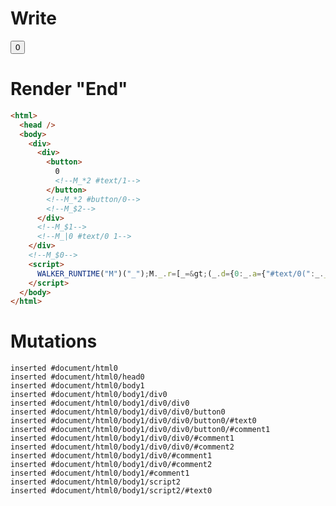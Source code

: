 # Write
  <div><div><button>0<!--M_*2 #text/1--></button><!--M_*2 #button/0--><!--M_$2--></div><!--M_$1--><!--M_|0 #text/0 1--></div><!--M_$0--><script>WALKER_RUNTIME("M")("_");M._.r=[_=>(_.d={0:_.a={"#text/0(":_._["__tests__/template.marko_1_renderer"],"#text/0!":_.c={"#childScope/0":_.b={clickCount:0}}},1:_.c,2:_.b},_.a.onCount=_.b.input_onCount=_._["__tests__/template.marko_0/onCount"](_.a),_.d),2,"__tests__/tags/counter.marko_0_input_onCount_clickCount",0];M._.w()</script>


# Render "End"
```html
<html>
  <head />
  <body>
    <div>
      <div>
        <button>
          0
          <!--M_*2 #text/1-->
        </button>
        <!--M_*2 #button/0-->
        <!--M_$2-->
      </div>
      <!--M_$1-->
      <!--M_|0 #text/0 1-->
    </div>
    <!--M_$0-->
    <script>
      WALKER_RUNTIME("M")("_");M._.r=[_=&gt;(_.d={0:_.a={"#text/0(":_._["__tests__/template.marko_1_renderer"],"#text/0!":_.c={"#childScope/0":_.b={clickCount:0}}},1:_.c,2:_.b},_.a.onCount=_.b.input_onCount=_._["__tests__/template.marko_0/onCount"](_.a),_.d),2,"__tests__/tags/counter.marko_0_input_onCount_clickCount",0];M._.w()
    </script>
  </body>
</html>
```

# Mutations
```
inserted #document/html0
inserted #document/html0/head0
inserted #document/html0/body1
inserted #document/html0/body1/div0
inserted #document/html0/body1/div0/div0
inserted #document/html0/body1/div0/div0/button0
inserted #document/html0/body1/div0/div0/button0/#text0
inserted #document/html0/body1/div0/div0/button0/#comment1
inserted #document/html0/body1/div0/div0/#comment1
inserted #document/html0/body1/div0/div0/#comment2
inserted #document/html0/body1/div0/#comment1
inserted #document/html0/body1/div0/#comment2
inserted #document/html0/body1/#comment1
inserted #document/html0/body1/script2
inserted #document/html0/body1/script2/#text0
```